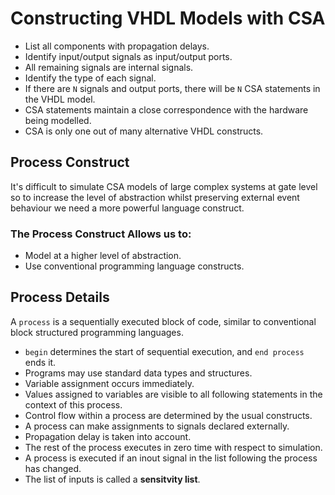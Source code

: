 # Constructing VHDL Models with CSA

- List all components with propagation delays.
- Identify input/output signals as input/output ports.
- All remaining signals are internal signals.
- Identify the type of each signal.
- If there are `N` signals and output ports, there will be `N` CSA statements in the VHDL model.
- CSA statements maintain a close correspondence with the hardware being modelled.
- CSA is only one out of many alternative VHDL constructs.

## Process Construct
It's difficult to simulate CSA models of large complex systems at gate level so to increase the level of abstraction whilst preserving external event behaviour we need a more powerful language construct.

### The Process Construct Allows us to:
- Model at a higher level of abstraction.
- Use conventional programming language constructs.

## Process Details
A `process` is a sequentially executed block of code, similar to conventional block structured programming languages.

- `begin` determines the start of sequential execution, and `end process` ends it.
- Programs may use standard data types and structures.
- Variable assignment occurs immediately.
- Values assigned to variables are visible to all following statements in the context of this process.
- Control flow within a process are determined by the usual constructs.
- A process can make assignments to signals declared externally.
- Propagation delay is taken into account.
- The rest of the process executes in zero time with respect to simulation.
- A process is executed if an inout signal in the list following the process has changed.
- The list of inputs is called a **sensitvity list**.
